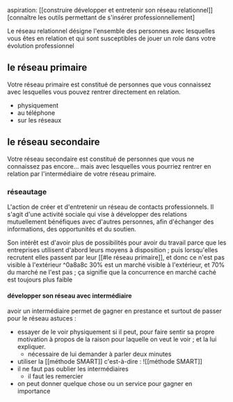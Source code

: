 
aspiration: [[construire développer et entretenir son réseau relationnel]] [connaître les outils permettant de s'insérer professionnellement]

Le réseau relationnel désigne l'ensemble des personnes avec lesquelles vous êtes en relation et qui sont susceptibles de jouer un role dans votre évolution professionnel
## le réseau primaire
Votre réseau primaire est constitué de personnes que vous connaissez avec lesquelles vous pouvez rentrer directement en relation.
- physiquement
- au téléphone
- sur les réseaux
## le réseau secondaire
Votre réseau secondaire est constitué de personnes que vous ne connaissez pas encore... mais avec lesquelles vous pourriez rentrer en relation par l'intermédiaire de votre réseau primaire.
### réseautage
L'action de créer et d'entretenir un réseau de contacts professionnels. Il s'agit d'une activité sociale qui vise à développer des relations mutuellement bénéfiques avec d'autres personnes, afin d'échanger des informations, des opportunités et du soutien.

Son intérêt est d'avoir plus de possibilités pour avoir du travail parce que les entreprises utilisent d'abord leurs moyens à disposition ; puis lorsqu'elles recrutent elles passent par leur [[#le réseau primaire]], et donc ce n'est pas visible à l'extérieur ^0a8a8c
30% est un marché visible à l'extérieur, et 70% du marché ne l'est pas ; ça signifie que la concurrence en marché caché est toujours plus faible
#### développer son réseau avec intermédiaire
avoir un intermédiaire permet de gagner en prestance et surtout de passer pour le réseau
astuces :
- essayer de le voir physiquement si il peut, pour faire sentir sa propre motivation à propos de la raison pour laquelle on veut le voir ; et la lui expliquer.
	- nécessaire de lui demander à parler deux minutes
-  utiliser la [[méthode SMART]] c'est-à-dire : ![[méthode SMART]]
- il ne faut pas oublier les intermédiaires
	- il faut les remercier
- on peut donner quelque chose ou un service pour gagner en importance 